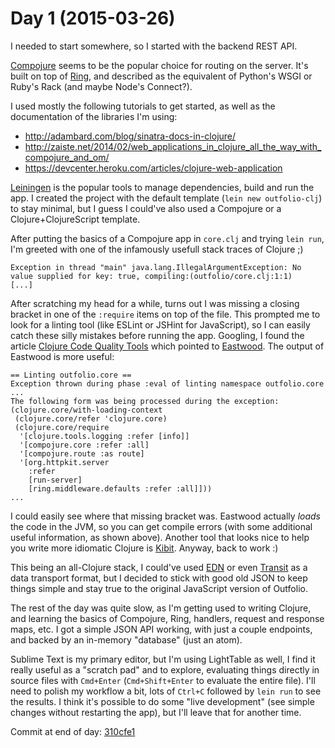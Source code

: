 # Day 1 (2015-03-26)

I needed to start somewhere, so I started with the backend REST API.

[Compojure](https://github.com/weavejester/compojure) seems to be the popular choice for routing on the server. It's built on top of [Ring](https://github.com/ring-clojure/ring), and described as the equivalent of Python's WSGI or Ruby's Rack (and maybe Node's Connect?).

I used mostly the following tutorials to get started, as well as the documentation of the libraries I'm using:

- http://adambard.com/blog/sinatra-docs-in-clojure/
- http://zaiste.net/2014/02/web_applications_in_clojure_all_the_way_with_compojure_and_om/
- https://devcenter.heroku.com/articles/clojure-web-application

[Leiningen](http://leiningen.org/) is the popular tools to manage dependencies, build and run the app. I created the project with the default template (`lein new outfolio-clj`) to stay minimal, but I guess I could've also used a Compojure or a Clojure+ClojureScript template.

After putting the basics of a Compojure app in `core.clj` and trying `lein run`, I'm greeted with one of the infamously usefull stack traces of Clojure ;)

```
Exception in thread "main" java.lang.IllegalArgumentException: No value supplied for key: true, compiling:(outfolio/core.clj:1:1)
[...]
```

After scratching my head for a while, turns out I was missing a closing bracket in one of the `:require` items on top of the file. This prompted me to look for a linting tool (like ESLint or JSHint for JavaScript), so I can easily catch these silly mistakes before running the app. Googling, I found the article [Clojure Code Quality Tools](http://blog.mattgauger.com/blog/2014/09/15/clojure-code-quality-tools/) which pointed to [Eastwood](https://github.com/jonase/eastwood). The output of Eastwood is more useful:

```
== Linting outfolio.core ==
Exception thrown during phase :eval of linting namespace outfolio.core
...
The following form was being processed during the exception:
(clojure.core/with-loading-context
 (clojure.core/refer 'clojure.core)
 (clojure.core/require
  '[clojure.tools.logging :refer [info]]
  '[compojure.core :refer :all]
  '[compojure.route :as route]
  '[org.httpkit.server
    :refer
    [run-server]
    [ring.middleware.defaults :refer :all]]))
...
```

I could easily see where that missing bracket was. Eastwood actually *loads* the code in the JVM, so you can get compile errors (with some additional useful information, as shown above). Another tool that looks nice to help you write more idiomatic Clojure is [Kibit](https://github.com/jonase/kibit). Anyway, back to work :)

This being an all-Clojure stack, I could've used [EDN](https://github.com/edn-format/edn) or even [Transit](https://github.com/cognitect/transit-format) as a data transport format, but I decided to stick with good old JSON to keep things simple and stay true to the original JavaScript version of Outfolio.

The rest of the day was quite slow, as I'm getting used to writing Clojure, and learning the basics of Compojure, Ring, handlers, request and response maps, etc. I got a simple JSON API working, with just a couple endpoints, and backed by an in-memory "database" (just an atom).

Sublime Text is my primary editor, but I'm using LightTable as well, I find it really useful as a "scratch pad" and to explore, evaluating things directly in source files with `Cmd+Enter` (`Cmd+Shift+Enter` to evaluate the entire file). I'll need to polish my workflow a bit, lots of `Ctrl+C` followed by `lein run` to see the results. I think it's possible to do some "live development" (see simple changes without restarting the app), but I'll leave that for another time.

Commit at end of day: [310cfe1](https://github.com/nicolashery/outfolio-clj/commit/310cfe144ebddf4e7cee77459b350edeb8f6f04f)

